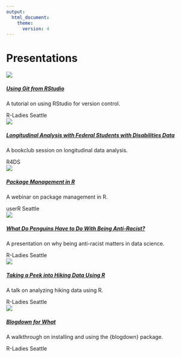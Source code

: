 ```yaml
---
output:
  html_document:
    theme:
      version: 4
---
```


# Presentations

<div class="row m-0 mb-3 mt-3 p-0">
<div class="card col-12 col-md-4 m-0 p-2 d-flex">
<a href="https://github.com/kdillmcfarland/2021-04-02-r-ladies-seattle-online/blob/gh-pages/_episodes/R-ladies/2021-04-16_r-studio-gui-deck.pdf">
<img class="card-img-top p-0" src="/images/talks/2021-04-21_GitHub.png"/>
</a>
<div class="card-body">
<a href="https://github.com/kdillmcfarland/2021-04-02-r-ladies-seattle-online/blob/gh-pages/_episodes/R-ladies/2021-04-16_r-studio-gui-deck.pdf">
<h5 class="card-title">Using Git from RStudio</h5>
</a>
<p class="card-text">A tutorial on using RStudio for version control.</p>
</div>
<div class="card-footer">R-Ladies Seattle</div>
</div>
<div class="card col-12 col-md-4 m-0 p-2 d-flex">
<a href="https://ivelasq.github.io/bookclub-dsieur/R/2021-03-31/Walkthrough-4.html#1">
<img class="card-img-top p-0" src="/images/talks/2021-03-31_Longitudinal Analysis.png"/>
</a>
<div class="card-body">
<a href="https://ivelasq.github.io/bookclub-dsieur/R/2021-03-31/Walkthrough-4.html#1">
<h5 class="card-title">Longitudinal Analysis with Federal Students with Disabilities Data</h5>
</a>
<p class="card-text">A bookclub session on longitudinal data analysis.</p>
</div>
<div class="card-footer">R4DS</div>
</div>
<div class="card col-12 col-md-4 m-0 p-2 d-flex">
<a href="https://ivelasq.github.io/useR-webinar/useR-slides.html#1">
<img class="card-img-top p-0" src="/images/talks/2020-05-07_Package Management.png"/>
</a>
<div class="card-body">
<a href="https://ivelasq.github.io/useR-webinar/useR-slides.html#1">
<h5 class="card-title">Package Management in R</h5>
</a>
<p class="card-text">A webinar on package management in R.</p>
</div>
<div class="card-footer">userR Seattle</div>
</div>
<div class="card col-12 col-md-4 m-0 p-2 d-flex">
<a href="https://docs.google.com/presentation/d/1te1mdJde5xqaW-Wi7AN1xDewsVOrpkywL7RvaRq7GM8/edit">
<img class="card-img-top p-0" src="/images/talks/2020-08-05_Anti-Racism.png"/>
</a>
<div class="card-body">
<a href="https://docs.google.com/presentation/d/1te1mdJde5xqaW-Wi7AN1xDewsVOrpkywL7RvaRq7GM8/edit">
<h5 class="card-title">What Do Penguins Have to Do With Being Anti-Racist?</h5>
</a>
<p class="card-text">A presentation on why being anti-racist matters in data science.</p>
</div>
<div class="card-footer">R-Ladies Seattle</div>
</div>
<div class="card col-12 col-md-4 m-0 p-2 d-flex">
<a href="https://docs.google.com/presentation/d/1hDxK7gbdg13HzeIGQ9Od-tCHhOwfKM1fSCoeJpvjlaA/edit">
<img class="card-img-top p-0" src="/images/talks/2019-07-16_Hiking Data.png"/>
</a>
<div class="card-body">
<a href="https://docs.google.com/presentation/d/1hDxK7gbdg13HzeIGQ9Od-tCHhOwfKM1fSCoeJpvjlaA/edit">
<h5 class="card-title">Taking a Peek into Hiking Data Using R</h5>
</a>
<p class="card-text">A talk on analyzing hiking data using R.</p>
</div>
<div class="card-footer">R-Ladies Seattle</div>
</div>
<div class="card col-12 col-md-4 m-0 p-2 d-flex">
<a href="https://docs.google.com/presentation/d/1yZUuwI888YpQS_jxIbwpIPdP7olAXg4S/edit?usp=drive_web&amp;ouid=114084946004887718704&amp;rtpof=true">
<img class="card-img-top p-0" src="/images/talks/2018-07-23_Blogdown for What.png"/>
</a>
<div class="card-body">
<a href="https://docs.google.com/presentation/d/1yZUuwI888YpQS_jxIbwpIPdP7olAXg4S/edit?usp=drive_web&amp;ouid=114084946004887718704&amp;rtpof=true">
<h5 class="card-title">Blogdown for What</h5>
</a>
<p class="card-text">A walkthrough on installing and using the {blogdown} package.</p>
</div>
<div class="card-footer">R-Ladies Seattle</div>
</div>
</div>
